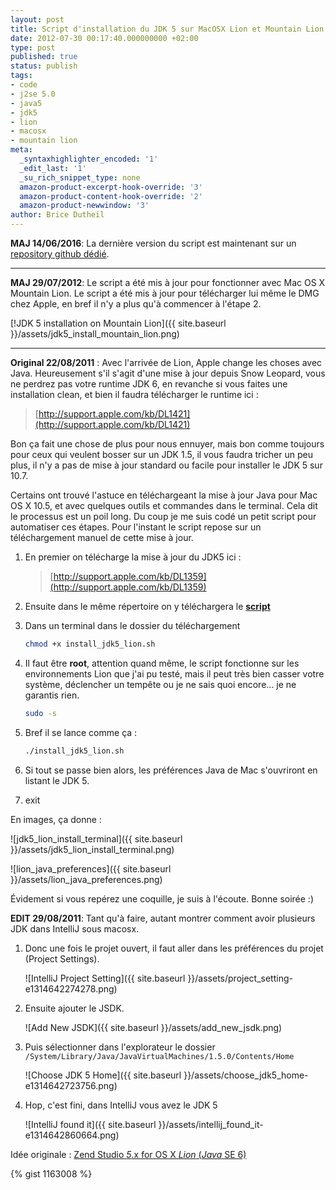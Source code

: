 ```yaml
---
layout: post
title: Script d'installation du JDK 5 sur MacOSX Lion et Mountain Lion (Mis à jour)
date: 2012-07-30 00:17:40.000000000 +02:00
type: post
published: true
status: publish
tags:
- code
- j2se 5.0
- java5
- jdk5
- lion
- macosx
- mountain lion
meta:
  _syntaxhighlighter_encoded: '1'
  _edit_last: '1'
  _su_rich_snippet_type: none
  amazon-product-excerpt-hook-override: '3'
  amazon-product-content-hook-override: '2'
  amazon-product-newwindow: '3'
author: Brice Dutheil
---
```

**MAJ 14/06/2016**: La dernière version du script est maintenant sur un [repository github dédié](https://github.com/bric3/osx-jdk5-installer).

--------------------------------------------------
**MAJ 29/07/2012**: Le script a été mis à jour pour fonctionner avec Mac OS X Mountain Lion. Le script a été mis à jour pour télécharger lui même le DMG chez Apple, en bref il n'y a plus qu'à commencer à l'étape 2.

[!JDK 5 installation on Mountain Lion]({{ site.baseurl }}/assets/jdk5_install_mountain_lion.png)

--------------------------------------------------
**Original 22/08/2011** : Avec l'arrivée de Lion, Apple change les choses avec Java. Heureusement s'il s'agit d'une mise à jour depuis Snow Leopard, vous ne perdrez pas votre runtime JDK 6, en revanche si vous faites une installation clean, et bien il faudra télécharger le runtime ici :

> [http://support.apple.com/kb/DL1421](http://support.apple.com/kb/DL1421)

Bon ça fait une chose de plus pour nous ennuyer, mais bon comme toujours pour ceux qui veulent bosser sur un JDK 1.5, il vous faudra tricher un peu plus, il n'y a pas de mise à jour standard ou facile pour installer le JDK 5 sur 10.7.

Certains ont trouvé l'astuce en téléchargeant la mise à jour Java pour Mac OS X 10.5, et avec quelques outils et commandes dans le terminal. Cela dit le processus est un poil long. Du coup je me suis codé un petit script pour automatiser ces étapes. Pour l'instant le script repose sur un téléchargement manuel de cette mise à jour.


1. En premier on télécharge la mise à jour du JDK5 ici :

    > [http://support.apple.com/kb/DL1359](http://support.apple.com/kb/DL1359)

2. Ensuite dans le même répertoire on y téléchargera le **[script](https://raw.githubusercontent.com/bric3/osx-jdk5-installer/master/install_jdk5_post_lion.sh)**

3. Dans un terminal dans le dossier du téléchargement

    ```sh
    chmod +x install_jdk5_lion.sh
    ```

4. Il faut être **root**, attention quand même, le script fonctionne sur les environnements Lion que j'ai pu testé, mais il peut très bien casser votre système, déclencher un tempête ou je ne sais quoi encore... je ne garantis rien.

    ```sh
    sudo -s
    ```
5. Bref il se lance comme ça :

    ```sh
    ./install_jdk5_lion.sh
    ```

6. Si tout se passe bien alors, les préférences Java de Mac s'ouvriront en listant le JDK 5.

7. exit

En images, ça donne :

![jdk5_lion_install_terminal]({{ site.baseurl }}/assets/jdk5_lion_install_terminal.png)

![lion_java_preferences]({{ site.baseurl }}/assets/lion_java_preferences.png)

Évidement si vous repérez une coquille, je suis à l'écoute. Bonne soirée :)

**EDIT 29/08/2011**: Tant qu'à faire, autant montrer comment avoir plusieurs JDK dans IntelliJ sous macosx.

1. Donc une fois le projet ouvert, il faut aller dans les préférences du projet (Project Settings).

    ![IntelliJ Project Setting]({{ site.baseurl }}/assets/project_setting-e1314642274278.png)

2. Ensuite ajouter le JSDK.

    ![Add New JSDK]({{ site.baseurl }}/assets/add_new_jsdk.png)

3. Puis sélectionner dans l'explorateur le dossier `/System/Library/Java/JavaVirtualMachines/1.5.0/Contents/Home`

    ![Choose JDK 5 Home]({{ site.baseurl }}/assets/choose_jdk5_home-e1314642723756.png)

4. Hop, c'est fini, dans IntelliJ vous avez le JDK 5

    ![IntelliJ found it]({{ site.baseurl }}/assets/intellij_found_it-e1314642860664.png)

Idée originale : [Zend Studio *5*.x for OS X *Lion* (*Java* SE 6)](http://www.s-seven.net/zend_5x_lion)

{% gist 1163008 %}
